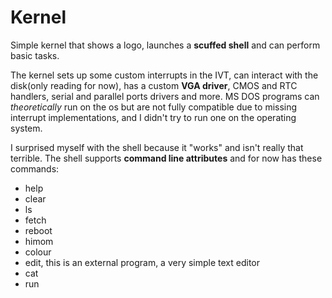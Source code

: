 # Kernel


Simple kernel that shows a logo, launches a **scuffed shell** and can perform basic tasks.

The kernel sets up some custom interrupts in the IVT, can interact with the disk(only reading for now), has a custom **VGA driver**, CMOS and RTC handlers, serial and parallel ports drivers and more. MS DOS programs can *theoretically* run on the os but are not fully compatible due to missing interrupt implementations, and I didn't try to run one on the operating system.

I surprised myself with the shell because it "works" and isn't really that terrible. The shell supports **command line attributes** and for now has these commands:
 - help
 - clear
 - ls
 - fetch
 - reboot
 - himom
 - colour
 - edit, this is an external program, a very simple text editor
 - cat
 - run